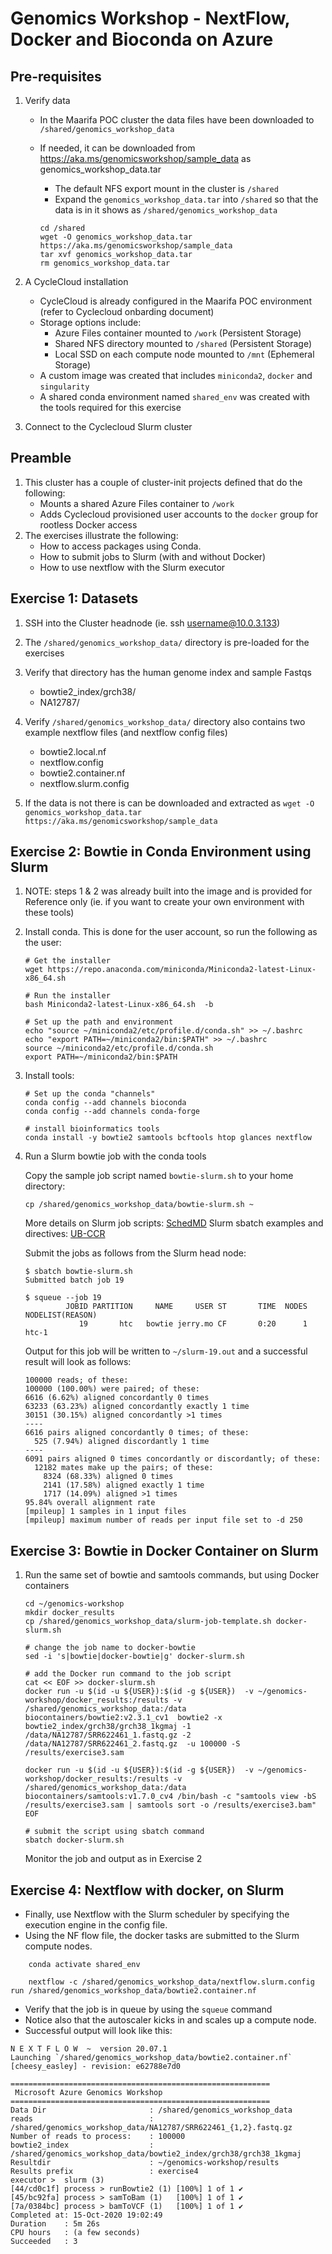 # Genomics Workshop - NextFlow, Docker and Bioconda on Azure


## Pre-requisites
1. Verify data
    - In the Maarifa POC cluster the data files have been downloaded to `/shared/genomics_workshop_data`
    - If needed, it can be downloaded from https://aka.ms/genomicsworkshop/sample_data as genomics_workshop_data.tar
        - The default NFS export mount in the cluster is `/shared`
        - Expand the `genomics_workshop_data.tar` into `/shared` so that the data is in it shows as `/shared/genomics_workshop_data`
	
        ```
        cd /shared
        wget -O genomics_workshop_data.tar https://aka.ms/genomicsworkshop/sample_data
        tar xvf genomics_workshop_data.tar
        rm genomics_workshop_data.tar
        ```

2. A CycleCloud installation

    - CycleCloud is already configured in the Maarifa POC environment (refer to Cyclecloud onbarding document)
    - Storage options include:
        - Azure Files container mounted to `/work` (Persistent Storage)
        - Shared NFS directory mounted to `/shared` (Persistent Storage)
        - Local SSD on each compute node mounted to `/mnt` (Ephemeral Storage)
    - A custom image was created that includes `miniconda2`, `docker` and `singularity`
    - A shared conda environment named `shared_env` was created with the tools required for this exercise

3. Connect to the Cyclecloud Slurm cluster

## Preamble

 1. This cluster has a couple of cluster-init projects defined that do the following:
    - Mounts a shared Azure Files container to `/work`
    - Adds Cyclecloud provisioned user accounts to the `docker` group for rootless Docker access
 2. The exercises illustrate the following:
    - How to access packages using Conda. 
    - How to submit jobs to Slurm (with and without Docker)
    - How to use nextflow with the Slurm executor

	
## Exercise 1: Datasets 

 1. SSH into the Cluster headnode (ie. ssh username@10.0.3.133)
 2. The `/shared/genomics_workshop_data/` directory is pre-loaded for the exercises
 3. Verify that directory has the human genome index and sample Fastqs
    - bowtie2_index/grch38/
    - NA12787/

 4. Verify `/shared/genomics_workshop_data/` directory also contains two example nextflow files (and nextflow config files)
    - bowtie2.local.nf
    - nextflow.config
    - bowtie2.container.nf
    - nextflow.slurm.config

 5. If the data is not there is can be downloaded and extracted as `wget -O genomics_workshop_data.tar https://aka.ms/genomicsworkshop/sample_data` 

## Exercise 2: Bowtie in Conda Environment using Slurm

1. NOTE: steps 1 & 2 was already built into the image and is provided for Reference only (ie. if you want to create your own environment with these tools)

2. Install conda. This is done for the user account, so run the following as the user:

    ```
    # Get the installer
    wget https://repo.anaconda.com/miniconda/Miniconda2-latest-Linux-x86_64.sh

    # Run the installer
    bash Miniconda2-latest-Linux-x86_64.sh  -b

    # Set up the path and environment
    echo "source ~/miniconda2/etc/profile.d/conda.sh" >> ~/.bashrc
    echo "export PATH=~/miniconda2/bin:$PATH" >> ~/.bashrc
    source ~/miniconda2/etc/profile.d/conda.sh
    export PATH=~/miniconda2/bin:$PATH
    ```

2. Install tools:

    ```
    # Set up the conda "channels"
    conda config --add channels bioconda
    conda config --add channels conda-forge

    # install bioinformatics tools
    conda install -y bowtie2 samtools bcftools htop glances nextflow
    ```

3. Run a Slurm bowtie job with the conda tools

    
    Copy the sample job script named `bowtie-slurm.sh` to your home directory:
    ```
    cp /shared/genomics_workshop_data/bowtie-slurm.sh ~
    ```

    More details on Slurm job scripts: [SchedMD](https://slurm.schedmd.com/sbatch.html)
    Slurm sbatch examples and directives: [UB-CCR](https://ubccr.freshdesk.com/support/solutions/articles/5000688140-submitting-a-slurm-job-script)

    Submit the jobs as follows from the Slurm head node:
    ```
    $ sbatch bowtie-slurm.sh
    Submitted batch job 19

    $ squeue --job 19
             JOBID PARTITION     NAME     USER ST       TIME  NODES NODELIST(REASON)
                19       htc   bowtie jerry.mo CF       0:20      1 htc-1
    ```

    Output for this job will be written to `~/slurm-19.out` and a successful result will look as follows:
    ```
    100000 reads; of these:
    100000 (100.00%) were paired; of these:
    6616 (6.62%) aligned concordantly 0 times
    63233 (63.23%) aligned concordantly exactly 1 time
    30151 (30.15%) aligned concordantly >1 times
    ----
    6616 pairs aligned concordantly 0 times; of these:
      525 (7.94%) aligned discordantly 1 time
    ----
    6091 pairs aligned 0 times concordantly or discordantly; of these:
      12182 mates make up the pairs; of these:
        8324 (68.33%) aligned 0 times
        2141 (17.58%) aligned exactly 1 time
        1717 (14.09%) aligned >1 times
    95.84% overall alignment rate
    [mpileup] 1 samples in 1 input files
    [mpileup] maximum number of reads per input file set to -d 250
    ```

## Exercise 3: Bowtie in Docker Container on Slurm
1. Run the same set of bowtie and samtools commands, but using Docker containers

    ```
    cd ~/genomics-workshop
    mkdir docker_results
    cp /shared/genomics_workshop_data/slurm-job-template.sh docker-slurm.sh
    
    # change the job name to docker-bowtie
    sed -i 's|bowtie|docker-bowtie|g' docker-slurm.sh

    # add the Docker run command to the job script
    cat << EOF >> docker-slurm.sh
    docker run -u $(id -u ${USER}):$(id -g ${USER})  -v ~/genomics-workshop/docker_results:/results -v /shared/genomics_workshop_data:/data biocontainers/bowtie2:v2.3.1_cv1  bowtie2 -x bowtie2_index/grch38/grch38_1kgmaj -1 /data/NA12787/SRR622461_1.fastq.gz -2 /data/NA12787/SRR622461_2.fastq.gz  -u 100000 -S /results/exercise3.sam

    docker run -u $(id -u ${USER}):$(id -g ${USER})  -v ~/genomics-workshop/docker_results:/results -v /shared/genomics_workshop_data:/data biocontainers/samtools:v1.7.0_cv4 /bin/bash -c "samtools view -bS /results/exercise3.sam | samtools sort -o /results/exercise3.bam"
    EOF

    # submit the script using sbatch command
    sbatch docker-slurm.sh
    ```
    Monitor the job and output as in Exercise 2

## Exercise 4: Nextflow with docker, on Slurm
- Finally, use Nextflow with the Slurm scheduler by specifying the execution engine in the config file. 
- Using the NF flow file, the docker tasks are submitted to the Slurm compute nodes. 

```
    conda activate shared_env

    nextflow -c /shared/genomics_workshop_data/nextflow.slurm.config run /shared/genomics_workshop_data/bowtie2.container.nf
```
- Verify that the job is in queue by using the `squeue` command
- Notice also that the autoscaler kicks in and scales up a compute node.
- Successful output will look like this:
```
N E X T F L O W  ~  version 20.07.1
Launching `/shared/genomics_workshop_data/bowtie2.container.nf` [cheesy_easley] - revision: e62788e7d0

==========================================================
 Microsoft Azure Genomics Workshop 
==========================================================
Data Dir                       : /shared/genomics_workshop_data
reads                          : /shared/genomics_workshop_data/NA12787/SRR622461_{1,2}.fastq.gz
Number of reads to process:    : 100000
bowtie2_index                  : /shared/genomics_workshop_data/bowtie2_index/grch38/grch38_1kgmaj
Resultdir                      : ~/genomics-workshop/results
Results prefix                 : exercise4
executor >  slurm (3)
[44/cd0c1f] process > runBowtie2 (1) [100%] 1 of 1 ✔
[45/bc92fa] process > samToBam (1)   [100%] 1 of 1 ✔
[7a/0384bc] process > bamToVCF (1)   [100%] 1 of 1 ✔
Completed at: 15-Oct-2020 19:02:49
Duration    : 5m 26s
CPU hours   : (a few seconds)
Succeeded   : 3
```
